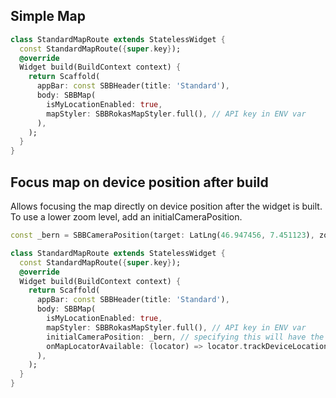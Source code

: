 ## Simple Map

```dart
class StandardMapRoute extends StatelessWidget {
  const StandardMapRoute({super.key});
  @override
  Widget build(BuildContext context) {
    return Scaffold(
      appBar: const SBBHeader(title: 'Standard'),
      body: SBBMap(
        isMyLocationEnabled: true,
        mapStyler: SBBRokasMapStyler.full(), // API key in ENV var
      ),
    );
  }
}
```

## Focus map on device position after build

Allows focusing the map directly on device position after the widget is built.
To use a lower zoom level, add an initialCameraPosition.

```dart
const _bern = SBBCameraPosition(target: LatLng(46.947456, 7.451123), zoom: 13.0)

class StandardMapRoute extends StatelessWidget {
  const StandardMapRoute({super.key});
  @override
  Widget build(BuildContext context) {
    return Scaffold(
      appBar: const SBBHeader(title: 'Standard'),
      body: SBBMap(
        isMyLocationEnabled: true,
        mapStyler: SBBRokasMapStyler.full(), // API key in ENV var
        initialCameraPosition: _bern, // specifying this will have the map on a smaller zoom level from beginning
        onMapLocatorAvailable: (locator) => locator.trackDeviceLocation(),
      ),
    );
  }
}
```